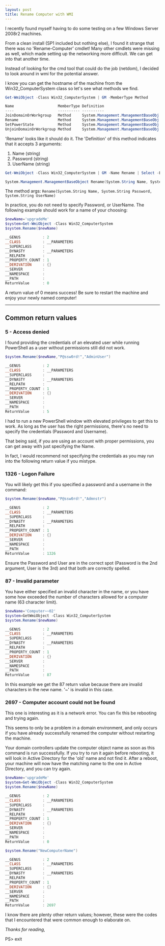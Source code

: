 ```yaml
---
layout: post
title: Rename Computer with WMI
---
```


I recently found myself having to do some testing on a few Windows Server 2008r2 machines.  

From a clean install (SP1 included but nothing else), I found it strange that there was no 'Rename-Computer' cmdlet!
Many other cmdlets were missing as well, which made setting up the networking more difficult.  We can get into that another time.

Instead of looking for the cmd tool that could do the job (netdom), I decided to look around in wmi for the potential answer.

I know you can get the hostname of the machine from the Win32_ComputerSystem class so let's see what methods we find.
```powershell
Get-WmiObject -Class Win32_ComputerSystem | GM -MemberType Method

Name                    MemberType Definition
----                    ---------- ----------
JoinDomainOrWorkgroup   Method     System.Management.ManagementBaseObj...
Rename                  Method     System.Management.ManagementBaseObj...
SetPowerState           Method     System.Management.ManagementBaseObj...
UnjoinDomainOrWorkgroup Method     System.Management.ManagementBaseObj...
```

'Rename' looks like it should do it.
The 'Definition' of this method indicates that it accepts 3 arguments:
1. Name (string)
2. Password (string)
3. UserName (string)

```powershell
Get-WmiObject -Class Win32_ComputerSystem | GM -Name Rename | Select -ExpandProperty Definition

System.Management.ManagementBaseObject Rename(System.String Name, System.String Password, System.String UserName)
```
The method args: `Rename(System.String Name, System.String Password, System.String UserName)`

In practice, you do not need to specify Password, or UserName.
The following example should work for a name of your choosing:
```powershell
$newName='upgradeMe'
$system=Get-WmiObject -Class Win32_ComputerSystem
$system.Rename($newName)

__GENUS          : 2
__CLASS          : __PARAMETERS
__SUPERCLASS     :
__DYNASTY        : __PARAMETERS
__RELPATH        :
__PROPERTY_COUNT : 1
__DERIVATION     : {}
__SERVER         :
__NAMESPACE      :
__PATH           :
ReturnValue      : 0
```

A return value of 0 means success!
Be sure to restart the machine and enjoy your newly named computer!

---
## Common return values

### 5 - Access denied

I found providing the credentials of an elevated user while running PowerShell as a user without permissions still did not work.

```powershell
$system.Rename($newName,"P@ssw0rd!","AdminUser")

__GENUS          : 2
__CLASS          : __PARAMETERS
__SUPERCLASS     :
__DYNASTY        : __PARAMETERS
__RELPATH        :
__PROPERTY_COUNT : 1
__DERIVATION     : {}
__SERVER         :
__NAMESPACE      :
__PATH           :
ReturnValue      : 5
``` 

I had to run a new PowerShell window with elevated privileges to get this to work.  As long as the user has the right permissions, there's no need to specify the credentials (Password and Username).

That being said, if you are using an account with proper permissions, you can get away with just specifying the Name.

In fact, I would recommend not specifying the credentials as you may run into the following return value if you mistype.


### 1326 - Logon Failure

You will likely get this if you specified a password and a username in the command:
```powershell
$system.Rename($newName,"P@ssw0rd!","Admnstr")

__GENUS          : 2
__CLASS          : __PARAMETERS
__SUPERCLASS     :
__DYNASTY        : __PARAMETERS
__RELPATH        :
__PROPERTY_COUNT : 1
__DERIVATION     : {}
__SERVER         :
__NAMESPACE      :
__PATH           :
ReturnValue      : 1326
```

Ensure the Password and User are in the correct spot (Password is the 2nd argument, User is the 3rd) and that both are correctly spelled.

### 87 - Invalid parameter

You have either specified an invalid character in the name, or you have some how exceeded the number of characters allowed for a computer name (63 character limit).  

```powershell
$newName='Computer~~02'
$system=GetWmiObject -Class Win32_ComputerSystem
$system.Rename($newName)

__GENUS          : 2
__CLASS          : __PARAMETERS
__SUPERCLASS     :
__DYNASTY        : __PARAMETERS
__RELPATH        :
__PROPERTY_COUNT : 1
__DERIVATION     : {}
__SERVER         :
__NAMESPACE      :
__PATH           :
ReturnValue      : 87

```
In this example we get the 87 return value because there are invalid characters in the new name. '~' is invalid in this case.

### 2697 - Computer account could not be found

This one is interesting as it is a network error. You can fix this be rebooting and trying again.

This seems to only be a problem in a domain environment, and only occurs if you have already successfully renamed the computer without restarting the machine. 

Your domain controllers update the computer object name as soon as this command is run successfully.  If you try to run it again before rebooting, it will look in Active Directory for the 'old' name and not find it.
After a reboot, your machine will now have the matching name to the one in Active Directory, and you can try again.

```powershell
$newName='upgradeMe'
$system=Get-WmiObject -Class Win32_ComputerSystem
$system.Rename($newName)

__GENUS          : 2
__CLASS          : __PARAMETERS
__SUPERCLASS     :
__DYNASTY        : __PARAMETERS
__RELPATH        :
__PROPERTY_COUNT : 1
__DERIVATION     : {}
__SERVER         :
__NAMESPACE      :
__PATH           :
ReturnValue      : 0

$system.Rename("NewComputerName")

__GENUS          : 2
__CLASS          : __PARAMETERS
__SUPERCLASS     :
__DYNASTY        : __PARAMETERS
__RELPATH        :
__PROPERTY_COUNT : 1
__DERIVATION     : {}
__SERVER         :
__NAMESPACE      :
__PATH           :
ReturnValue      : 2697
```

I know there are plenty other return values; however, these were the codes that I encountered that were common enough to elaborate on.

*Thanks for reading,*

PS> exit
